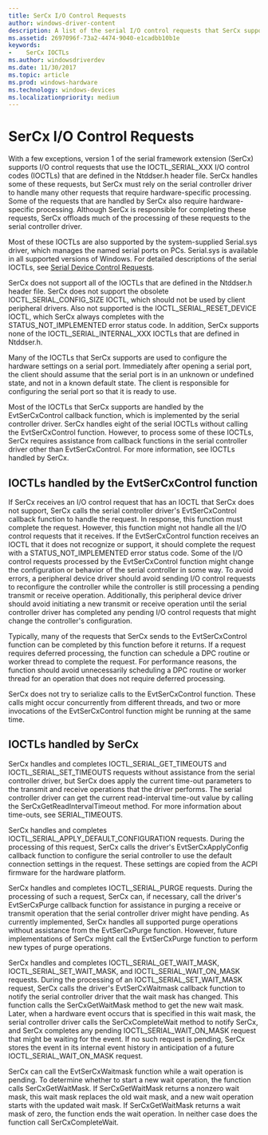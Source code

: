 ```yaml
---
title: SerCx I/O Control Requests
author: windows-driver-content
description: A list of the serial I/O control requests that SerCx supports.
ms.assetid: 2697096f-73a2-4474-9040-e1cadbb10b1e
keywords:
-    SerCx IOCTLs
ms.author: windowsdriverdev
ms.date: 11/30/2017
ms.topic: article
ms.prod: windows-hardware
ms.technology: windows-devices
ms.localizationpriority: medium
---
```


# SerCx I/O Control Requests

With a few exceptions, version 1 of the serial framework extension (SerCx) supports I/O control requests that use the IOCTL_SERIAL_XXX I/O control codes (IOCTLs) that are defined in the Ntddser.h header file. SerCx handles some of these requests, but SerCx must rely on the serial controller driver to handle many other requests that require hardware-specific processing. Some of the requests that are handled by SerCx also require hardware-specific processing. Although SerCx is responsible for completing these requests, SerCx offloads much of the processing of these requests to the serial controller driver.

Most of these IOCTLs are also supported by the system-supplied Serial.sys driver, which manages the named serial ports on PCs. Serial.sys is available in all supported versions of Windows. For detailed descriptions of the serial IOCTLs, see [Serial Device Control Requests](serial-device-control-requests2.md).

SerCx does not support all of the IOCTLs that are defined in the Ntddser.h header file. SerCx does not support the obsolete IOCTL_SERIAL_CONFIG_SIZE IOCTL, which should not be used by client peripheral drivers. Also not supported is the IOCTL_SERIAL_RESET_DEVICE IOCTL, which SerCx always completes with the STATUS_NOT_IMPLEMENTED error status code. In addition, SerCx supports none of the IOCTL_SERIAL_INTERNAL_XXX IOCTLs that are defined in Ntddser.h.

Many of the IOCTLs that SerCx supports are used to configure the hardware settings on a serial port. Immediately after opening a serial port, the client should assume that the serial port is in an unknown or undefined state, and not in a known default state. The client is responsible for configuring the serial port so that it is ready to use.

Most of the IOCTLs that SerCx supports are handled by the EvtSerCxControl callback function, which is implemented by the serial controller driver. SerCx handles eight of the serial IOCTLs without calling the EvtSerCxControl function. However, to process some of these IOCTLs, SerCx requires assistance from callback functions in the serial controller driver other than EvtSerCxControl. For more information, see IOCTLs handled by SerCx.

## IOCTLs handled by the EvtSerCxControl function

If SerCx receives an I/O control request that has an IOCTL that SerCx does not support, SerCx calls the serial controller driver's EvtSerCxControl callback function to handle the request. In response, this function must complete the request. However, this function might not handle all the I/O control requests that it receives. If the EvtSerCxControl function receives an IOCTL that it does not recognize or support, it should complete the request with a STATUS_NOT_IMPLEMENTED error status code.
Some of the I/O control requests processed by the EvtSerCxControl function might change the configuration or behavior of the serial controller in some way. To avoid errors, a peripheral device driver should avoid sending I/O control requests to reconfigure the controller while the controller is still processing a pending transmit or receive operation. Additionally, this peripheral device driver should avoid initiating a new transmit or receive operation until the serial controller driver has completed any pending I/O control requests that might change the controller's configuration.

Typically, many of the requests that SerCx sends to the EvtSerCxControl function can be completed by this function before it returns. If a request requires deferred processing, the function can schedule a DPC routine or worker thread to complete the request. For performance reasons, the function should avoid unnecessarily scheduling a DPC routine or worker thread for an operation that does not require deferred processing.

SerCx does not try to serialize calls to the EvtSerCxControl function. These calls might occur concurrently from different threads, and two or more invocations of the EvtSerCxControl function might be running at the same time.

## IOCTLs handled by SerCx

SerCx handles and completes IOCTL_SERIAL_GET_TIMEOUTS and IOCTL_SERIAL_SET_TIMEOUTS requests without assistance from the serial controller driver, but SerCx does apply the current time-out parameters to the transmit and receive operations that the driver performs. The serial controller driver can get the current read-interval time-out value by calling the SerCxGetReadIntervalTimeout method. For more information about time-outs, see SERIAL_TIMEOUTS.

SerCx handles and completes IOCTL_SERIAL_APPLY_DEFAULT_CONFIGURATION requests. During the processing of this request, SerCx calls the driver's EvtSerCxApplyConfig callback function to configure the serial controller to use the default connection settings in the request. These settings are copied from the ACPI firmware for the hardware platform.

SerCx handles and completes IOCTL_SERIAL_PURGE requests. During the processing of such a request, SerCx can, if necessary, call the driver's EvtSerCxPurge callback function for assistance in purging a receive or transmit operation that the serial controller driver might have pending. As currently implemented, SerCx handles all supported purge operations without assistance from the EvtSerCxPurge function. However, future implementations of SerCx might call the EvtSerCxPurge function to perform new types of purge operations.

SerCx handles and completes IOCTL_SERIAL_GET_WAIT_MASK, IOCTL_SERIAL_SET_WAIT_MASK, and IOCTL_SERIAL_WAIT_ON_MASK requests. During the processing of an IOCTL_SERIAL_SET_WAIT_MASK request, SerCx calls the driver's EvtSerCxWaitmask callback function to notify the serial controller driver that the wait mask has changed. This function calls the SerCxGetWaitMask method to get the new wait mask. Later, when a hardware event occurs that is specified in this wait mask, the serial controller driver calls the SerCxCompleteWait method to notify SerCx, and SerCx completes any pending IOCTL_SERIAL_WAIT_ON_MASK request that might be waiting for the event. If no such request is pending, SerCx stores the event in its internal event history in anticipation of a future IOCTL_SERIAL_WAIT_ON_MASK request.

SerCx can call the EvtSerCxWaitmask function while a wait operation is pending. To determine whether to start a new wait operation, the function calls SerCxGetWaitMask. If SerCxGetWaitMask returns a nonzero wait mask, this wait mask replaces the old wait mask, and a new wait operation starts with the updated wait mask. If SerCxGetWaitMask returns a wait mask of zero, the function ends the wait operation. In neither case does the function call SerCxCompleteWait.
